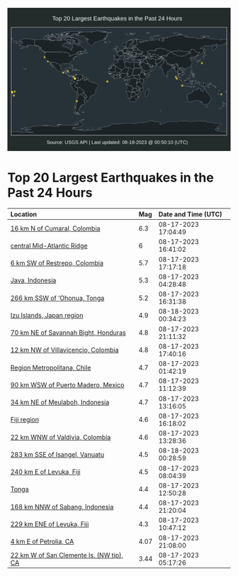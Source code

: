 ![Map](./map.png)

# Top 20 Largest Earthquakes in the Past 24 Hours

| Location | Mag | Date and Time (UTC) |
|:---|:---|:---|
| [16 km N of Cumaral, Colombia](https://earthquake.usgs.gov/earthquakes/eventpage/us7000kp2i) | 6.3 | 08-17-2023 17:04:49 |
| [central Mid-Atlantic Ridge](https://earthquake.usgs.gov/earthquakes/eventpage/us7000kp2g) | 6 | 08-17-2023 16:41:02 |
| [6 km SW of Restrepo, Colombia](https://earthquake.usgs.gov/earthquakes/eventpage/us7000kp2j) | 5.7 | 08-17-2023 17:17:18 |
| [Java, Indonesia](https://earthquake.usgs.gov/earthquakes/eventpage/us7000knxb) | 5.3 | 08-17-2023 04:28:48 |
| [266 km SSW of ‘Ohonua, Tonga](https://earthquake.usgs.gov/earthquakes/eventpage/us7000kp2a) | 5.2 | 08-17-2023 16:31:38 |
| [Izu Islands, Japan region](https://earthquake.usgs.gov/earthquakes/eventpage/us7000kp5d) | 4.9 | 08-18-2023 00:34:23 |
| [70 km NE of Savannah Bight, Honduras](https://earthquake.usgs.gov/earthquakes/eventpage/us7000kp4e) | 4.8 | 08-17-2023 21:11:32 |
| [12 km NW of Villavicencio, Colombia](https://earthquake.usgs.gov/earthquakes/eventpage/us7000kp2s) | 4.8 | 08-17-2023 17:40:16 |
| [Region Metropolitana, Chile](https://earthquake.usgs.gov/earthquakes/eventpage/us7000knwn) | 4.7 | 08-17-2023 01:42:19 |
| [90 km WSW of Puerto Madero, Mexico](https://earthquake.usgs.gov/earthquakes/eventpage/us7000knzu) | 4.7 | 08-17-2023 11:12:39 |
| [34 km NE of Meulaboh, Indonesia](https://earthquake.usgs.gov/earthquakes/eventpage/us7000kp06) | 4.7 | 08-17-2023 13:16:05 |
| [Fiji region](https://earthquake.usgs.gov/earthquakes/eventpage/us7000kp27) | 4.6 | 08-17-2023 16:18:02 |
| [22 km WNW of Valdivia, Colombia](https://earthquake.usgs.gov/earthquakes/eventpage/us7000kp07) | 4.6 | 08-17-2023 13:28:36 |
| [283 km SSE of Isangel, Vanuatu](https://earthquake.usgs.gov/earthquakes/eventpage/us7000kp5c) | 4.5 | 08-18-2023 00:28:59 |
| [240 km E of Levuka, Fiji](https://earthquake.usgs.gov/earthquakes/eventpage/us7000kny5) | 4.5 | 08-17-2023 08:04:39 |
| [Tonga](https://earthquake.usgs.gov/earthquakes/eventpage/us7000kp05) | 4.4 | 08-17-2023 12:50:28 |
| [168 km NNW of Sabang, Indonesia](https://earthquake.usgs.gov/earthquakes/eventpage/us7000kp4l) | 4.4 | 08-17-2023 21:20:04 |
| [229 km ENE of Levuka, Fiji](https://earthquake.usgs.gov/earthquakes/eventpage/us7000knzp) | 4.3 | 08-17-2023 10:47:12 |
| [4 km E of Petrolia, CA](https://earthquake.usgs.gov/earthquakes/eventpage/nc73925281) | 4.07 | 08-17-2023 21:08:00 |
| [22 km W of San Clemente Is. (NW tip), CA](https://earthquake.usgs.gov/earthquakes/eventpage/ci40538616) | 3.44 | 08-17-2023 05:17:26 |
